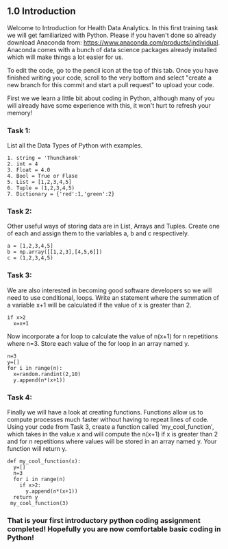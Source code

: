 ## 1.0 Introduction

Welcome to Introduction for Health Data Analytics. In this first training task we will get familiarized with Python. Please if you haven't done so already download Anaconda from: https://www.anaconda.com/products/individual. Anaconda comes with a bunch of data science packages already installed which will make things a lot easier for us. 

To edit the code, go to the pencil icon at the top of this tab. Once you have finished writing your code, scroll to the very bottom and select "create a new branch for this commit and start a pull request" to upload your code.


First we we learn a little bit about coding in Python, although many of you will already have some experience with this, it won't hurt to refresh your memory! 

### Task 1: 

List all the Data Types of Python with examples.  

```
1. string = 'Thunchanok'
2. int = 4
3. Float = 4.0
4. Bool = True or Flase
5. List = [1,2,3,4,5]
6. Tuple = (1,2,3,4,5)
7. Dictionary = {'red':1,'green':2}
```

### Task 2: 

Other useful ways of storing data are in List, Arrays and Tuples. Create one of each and assign them to the variables a, b and c respectively. 

```
a = [1,2,3,4,5]
b = np.array([[1,2,3],[4,5,6]])
c = (1,2,3,4,5)
```

### Task 3: 

We are also interested in becoming good software developers so we will need to use conditional, loops. Write an statement where the summation of a variable x+1 will be calculated if the value of x is greater than 2. 

```
if x>2
  x=x+1
```

Now incorporate a for loop to calculate the value of n(x+1) for n repetitions where n=3. Store each value of the for loop in an array named y.  

```
n=3
y=[]
for i in range(n):
  x=random.randint(2,10)
  y.append(n*(x+1))
```

### Task 4: 

Finally we will have a look at creating functions. Functions allow us to compute processes much faster without having to repeat lines of code. Using your code from Task 3, create a function called 'my_cool_function', which takes in the value x and will compute the n(x+1) if x is greater than 2 and for n repetitions where values will be stored in an array named y. Your function will return y. 

```
def my_cool_function(x):
  y=[]
  n=3
  for i in range(n)
    if x>2:
      y.append(n*(x+1))
  return y
 my_cool_function(3)
```

### That is your first introductory python coding assignment completed! Hopefully you are now comfortable basic coding in Python!
